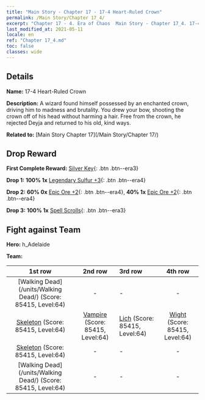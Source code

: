 ```yaml
---
title: "Main Story - Chapter 17 - 17-4 Heart-Ruled Crown"
permalink: /Main Story/Chapter 17_4/
excerpt: "Chapter 17 - 4. Era of Chaos  Main Story - Chapter 17_4. 17-4 Heart-Ruled Crown"
last_modified_at: 2021-05-11
locale: en
ref: "Chapter 17_4.md"
toc: false
classes: wide
---
```


## Details

 **Name:** 17-4 Heart-Ruled Crown

 **Description:** A wizard found himself possessed by an enchanted crown, driving him to madness and brutality. You drew your bow, shooting the crown off of his head without harming a hair. Free from the crown, he rejected Deyja and returned to his old, kind ways.

 **Related to:** [Main Story Chapter 17](/Main Story/Chapter 17/)

## Drop Reward

 **First Complete Reward:** [Silver Key](/Items/con_693/){: .btn .btn--era3}

 **Drop 1:** **100% 1x** [Legendary Sulfur +3](/Items/mat_57/){: .btn .btn--era4}

 **Drop 2:** **60% 0x** [Epic Ore +2](/Items/mat_47/){: .btn .btn--era4}, **40% 1x** [Epic Ore +2](/Items/mat_47/){: .btn .btn--era4}

 **Drop 3:** **100% 1x** [Spell Scrolls](/Items/con_694/){: .btn .btn--era3}


## Fight against Team
 **Hero:** h_Adelaide

 **Team:**


  | 1st row | 2nd row | 3rd row | 4th row |
  |:----:|:----:|:----|:----:|
  | [Walking Dead](/units/Walking Dead/) (Score: 85415, Level:64)  | - | - | - |
  | [Skeleton](/units/Skeleton/) (Score: 85415, Level:64)  | [Vampire](/units/Vampire/) (Score: 85415, Level:64)  | [Lich](/units/Lich/) (Score: 85415, Level:64)  | [Wight](/units/Wight/) (Score: 85415, Level:64)  |
  | [Skeleton](/units/Skeleton/) (Score: 85415, Level:64)  | - | - | - |
  | [Walking Dead](/units/Walking Dead/) (Score: 85415, Level:64)  | - | - | - |


